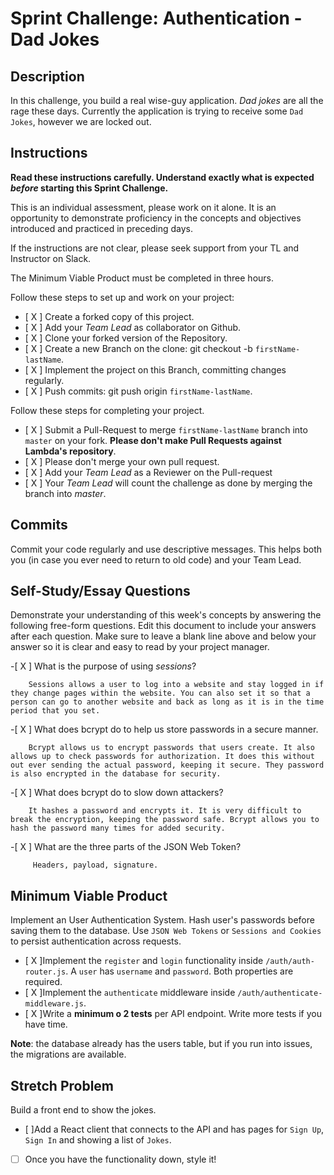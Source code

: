 # Sprint Challenge: Authentication - Dad Jokes

## Description

In this challenge, you build a real wise-guy application. _Dad jokes_ are all the rage these days. Currently the application is trying to receive some `Dad Jokes`, however we are locked out.

## Instructions

**Read these instructions carefully. Understand exactly what is expected _before_ starting this Sprint Challenge.**

This is an individual assessment, please work on it alone. It is an opportunity to demonstrate proficiency in the concepts and objectives introduced and practiced in preceding days.

If the instructions are not clear, please seek support from your TL and Instructor on Slack.

The Minimum Viable Product must be completed in three hours.

Follow these steps to set up and work on your project:

- [ X ] Create a forked copy of this project.
- [ X ] Add your _Team Lead_ as collaborator on Github.
- [ X ] Clone your forked version of the Repository.
- [ X ] Create a new Branch on the clone: git checkout -b `firstName-lastName`.
- [ X ] Implement the project on this Branch, committing changes regularly.
- [ X ] Push commits: git push origin `firstName-lastName`.

Follow these steps for completing your project.

- [ X ] Submit a Pull-Request to merge `firstName-lastName` branch into `master` on your fork. **Please don't make Pull Requests against Lambda's repository**.
- [ X ] Please don't merge your own pull request.
- [ X ] Add your _Team Lead_ as a Reviewer on the Pull-request
- [ X ] Your _Team Lead_ will count the challenge as done by merging the branch into _master_.

## Commits

Commit your code regularly and use descriptive messages. This helps both you (in case you ever need to return to old code) and your Team Lead.

## Self-Study/Essay Questions

Demonstrate your understanding of this week's concepts by answering the following free-form questions. Edit this document to include your answers after each question. Make sure to leave a blank line above and below your answer so it is clear and easy to read by your project manager.

-[ X ] What is the purpose of using _sessions_?

        Sessions allows a user to log into a website and stay logged in if they change pages within the website. You can also set it so that a person can go to another website and back as long as it is in the time period that you set.

-[ X ] What does bcrypt do to help us store passwords in a secure manner.

        Bcrypt allows us to encrypt passwords that users create. It also allows up to check passwords for authorization. It does this without out ever sending the actual password, keeping it secure. They password is also encrypted in the database for security.

-[ X ] What does bcrypt do to slow down attackers?

        It hashes a password and encrypts it. It is very difficult to break the encryption, keeping the password safe. Bcrypt allows you to hash the password many times for added security.

-[ X ] What are the three parts of the JSON Web Token?

         Headers, payload, signature.

## Minimum Viable Product

Implement an User Authentication System. Hash user's passwords before saving them to the database. Use `JSON Web Tokens` or `Sessions and Cookies` to persist authentication across requests.

- [ X ]Implement the `register` and `login` functionality inside `/auth/auth-router.js`. A `user` has `username` and `password`. Both properties are required.
- [ X ]Implement the `authenticate` middleware inside `/auth/authenticate-middleware.js`.
- [ X ]Write a **minimum o 2 tests** per API endpoint. Write more tests if you have time.

**Note**: the database already has the users table, but if you run into issues, the migrations are available.

## Stretch Problem

Build a front end to show the jokes.

- [ ]Add a React client that connects to the API and has pages for `Sign Up`, `Sign In` and showing a list of `Jokes`.
- [ ] Once you have the functionality down, style it!
